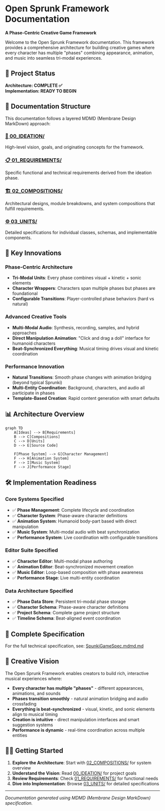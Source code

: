 # Open Sprunk Framework Documentation

**A Phase-Centric Creative Game Framework**

Welcome to the Open Sprunk Framework documentation. This framework provides a comprehensive architecture for building creative games where every character has multiple "phases" combining appearance, animation, and music into seamless tri-modal experiences.

## 🎯 Project Status

**Architecture: COMPLETE ✅**  
**Implementation: READY TO BEGIN**

## 📖 Documentation Structure

This documentation follows a layered MDMD (Membrane Design MarkDown) approach:

### [🔭 00_IDEATION/](./00_IDEATION/)
High-level vision, goals, and originating concepts for the framework.

### [📋 01_REQUIREMENTS/](./01_REQUIREMENTS/) 
Specific functional and technical requirements derived from the ideation phase.

### [🏗️ 02_COMPOSITIONS/](./02_COMPOSITIONS/)
Architectural designs, module breakdowns, and system compositions that fulfill requirements.

### [⚙️ 03_UNITS/](./03_UNITS/)
Detailed specifications for individual classes, schemas, and implementable components.

## 🚀 Key Innovations

### **Phase-Centric Architecture**
- **Tri-Modal Units**: Every phase combines visual + kinetic + sonic elements
- **Character Wrappers**: Characters span multiple phases but phases are foundational
- **Configurable Transitions**: Player-controlled phase behaviors (hard vs natural)

### **Advanced Creative Tools**
- **Multi-Modal Audio**: Synthesis, recording, samples, and hybrid approaches
- **Direct Manipulation Animation**: "Click and drag a doll" interface for humanoid characters
- **Beat-Synchronized Everything**: Musical timing drives visual and kinetic coordination

### **Performance Innovation**
- **Natural Transitions**: Smooth phase changes with animation bridging (beyond typical Sprunki)
- **Multi-Entity Coordination**: Background, characters, and audio all participate in phases
- **Template-Based Creation**: Rapid content generation with smart defaults

## 📊 Architecture Overview

```mermaid
graph TD
    A[Ideas] --> B[Requirements]
    B --> C[Compositions]
    C --> D[Units]
    D --> E[Source Code]
    
    F[Phase System] --> G[Character Management]
    F --> H[Animation System]
    F --> I[Music System]
    F --> J[Performance Stage]
```

## 🛠️ Implementation Readiness

### Core Systems Specified
- ✅ **Phase Management**: Complete lifecycle and coordination
- ✅ **Character System**: Phase-aware character definitions
- ✅ **Animation System**: Humanoid body-part based with direct manipulation
- ✅ **Music System**: Multi-modal audio with beat synchronization
- ✅ **Performance System**: Live coordination with configurable transitions

### Editor Suite Specified  
- ✅ **Character Editor**: Multi-modal phase authoring
- ✅ **Animation Editor**: Beat-synchronized movement creation
- ✅ **Music Editor**: Loop-based composition with phase awareness
- ✅ **Performance Stage**: Live multi-entity coordination

### Data Architecture Specified
- ✅ **Phase Data Store**: Persistent tri-modal phase storage
- ✅ **Character Schema**: Phase-aware character definitions
- ✅ **Project Schema**: Complete game project structure
- ✅ **Timeline Schema**: Beat-aligned event coordination

## 📖 Complete Specification

For the full technical specification, see: [SpunkiGameSpec.mdmd.md](./SpunkiGameSpec.mdmd.md)

## 🎨 Creative Vision

The Open Sprunk Framework enables creators to build rich, interactive musical experiences where:

- **Every character has multiple "phases"** - different appearances, animations, and sounds
- **Phases transition smoothly** - natural animation bridging and audio crossfading
- **Everything is beat-synchronized** - visual, kinetic, and sonic elements align to musical timing
- **Creation is intuitive** - direct manipulation interfaces and smart suggestion systems
- **Performance is dynamic** - real-time coordination across multiple entities

## 🏃‍♂️ Getting Started

1. **Explore the Architecture**: Start with [02_COMPOSITIONS/](./02_COMPOSITIONS/) for system overview
2. **Understand the Vision**: Read [00_IDEATION/](./00_IDEATION/) for project goals
3. **Review Requirements**: Check [01_REQUIREMENTS/](./01_REQUIREMENTS/) for functional needs
4. **Dive into Implementation**: Browse [03_UNITS/](./03_UNITS/) for detailed specifications

---

*Documentation generated using MDMD (Membrane Design MarkDown) specification.*
